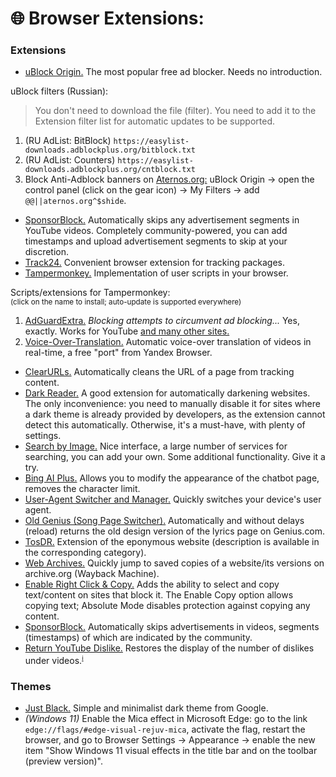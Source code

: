 # 🌐 Browser Extensions:

### Extensions

* [uBlock Origin.](https://ublockorigin.com/) The most popular free ad blocker. Needs no introduction.  

uBlock filters (Russian):
> You don't need to download the file (filter). You need to add it to the Extension filter list for automatic updates to be supported.  

1. (RU AdList: BitBlock) `https://easylist-downloads.adblockplus.org/bitblock.txt`  
2. (RU AdList: Counters) `https://easylist-downloads.adblockplus.org/cntblock.txt`  
3. Block Anti-Adblock banners on [Aternos.org:](https://aternos.org/) uBlock Origin → open the control panel (click on the gear icon) → My Filters → add `@@||aternos.org^$shide`.

* [SponsorBlock.](https://sponsor.ajay.app/) Automatically skips any advertisement segments in YouTube videos. Completely community-powered, you can add timestamps and upload advertisement segments to skip at your discretion.
* [Track24.](https://chrome.google.com/webstore/detail/track24ru/lfijgegefgcgbfcgjgnhnkclenhfijhk?hl=en) Convenient browser extension for tracking packages.
* [Tampermonkey.](https://tampermonkey.net/) Implementation of user scripts in your browser.  

Scripts/extensions for Tampermonkey:  
<sup>(click on the name to install; auto-update is supported everywhere)</sup>

1. [AdGuardExtra.](https://userscripts.adtidy.org/release/adguard-extra/1.0/adguard-extra.user.js) *Blocking attempts to circumvent ad blocking...* Yes, exactly. Works for YouTube [and many other sites.](https://github.com/AdguardTeam/AdGuardExtra#websites-where-adguard-extra-can-be-useful)
2. [Voice-Over-Translation.](https://raw.githubusercontent.com/ilyhalight/voice-over-translation/master/dist/vot.user.js) Automatic voice-over translation of videos in real-time, a free "port" from Yandex Browser.

* [ClearURLs.](https://chrome.google.com/webstore/detail/clearurls/lckanjgmijmafbedllaakclkaicjfmnk) Automatically cleans the URL of a page from tracking content.
* [Dark Reader.](https://chrome.google.com/webstore/detail/dark-reader/eimadpbcbfnmbkopoojfekhnkhdbieeh?hl=en) A good extension for automatically darkening websites. The only inconvenience: you need to manually disable it for sites where a dark theme is already provided by developers, as the extension cannot detect this automatically. Otherwise, it's a must-have, with plenty of settings.
* [Search by Image.](https://chrome.google.com/webstore/detail/search-by-image/cnojnbdhbhnkbcieeekonklommdnndci) Nice interface, a large number of services for searching, you can add your own. Some additional functionality. Give it a try.
* [Bing AI Plus.](https://github.com/patrik-martinko/app-bing-ai-plus) Allows you to modify the appearance of the chatbot page, removes the character limit.
* [User-Agent Switcher and Manager.](https://chrome.google.com/webstore/detail/user-agent-switcher-and-m/bhchdcejhohfmigjafbampogmaanbfkg) Quickly switches your device's user agent.
* [Old Genius (Song Page Switcher).](https://chrome.google.com/webstore/detail/old-genius-song-page-swit/dgdnchkkkknfdahaehnkfifchgnoidjj) Automatically and without delays (reload) returns the old design version of the lyrics page on Genius.com.
* [TosDR.](https://github.com/tosdr/browser-extensions) Extension of the eponymous website (description is available in the corresponding category).
* [Web Archives.](https://chrome.google.com/webstore/detail/web-archives/hkligngkgcpcolhcnkgccglchdafcnao) Quickly jump to saved copies of a website/its versions on archive.org (Wayback Machine).
* [Enable Right Click & Copy.](https://chrome.google.com/webstore/detail/absolute-enable-right-cli/jdocbkpgdakpekjlhemmfcncgdjeiika) Adds the ability to select and copy text/content on sites that block it. The Enable Copy option allows copying text; Absolute Mode disables protection against copying any content.
* [SponsorBlock.](https://sponsor.ajay.app/) Automatically skips advertisements in videos, segments (timestamps) of which are indicated by the community.
* [Return YouTube Dislike.](https://www.returnyoutubedislike.com/) Restores the display of the number of dislikes under videos.<sup>[`ℹ️`](https://www.returnyoutubedislike.com/faq)</sup>

### Themes

* [Just Black.](https://chrome.google.com/webstore/detail/just-black/aghfnjkcakhmadgdomlmlhhaocbkloab?hl=en) Simple and minimalist dark theme from Google.  
* *(Windows 11)* Enable the Mica effect in Microsoft Edge: go to the link `edge://flags/#edge-visual-rejuv-mica`, activate the flag, restart the browser, and go to Browser Settings → Appearance → enable the new item "Show Windows 11 visual effects in the title bar and on the toolbar (preview version)".